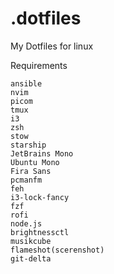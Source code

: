 # .dotfiles

My Dotfiles for linux

Requirements

```
ansible
nvim
picom
tmux
i3
zsh
stow
starship
JetBrains Mono
Ubuntu Mono
Fira Sans
pcmanfm
feh
i3-lock-fancy
fzf
rofi
node.js
brightnessctl
musikcube
flameshot(scerenshot)
git-delta
```

